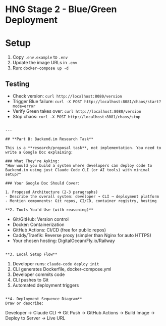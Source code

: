 # HNG Stage 2 - Blue/Green Deployment

# Setup
1. Copy `.env.example` to `.env`
2. Update the image URLs in `.env`
3. Run: `docker-compose up -d`

## Testing
- Check version: `curl http://localhost:8080/version`
- Trigger Blue failure: `curl -X POST http://localhost:8081/chaos/start?mode=error`
- Verify Green takes over: `curl http://localhost:8080/version`
- Stop chaos: `curl -X POST http://localhost:8081/chaos/stop`
```

---

## **Part B: Backend.im Research Task**

This is a **research/proposal task**, not implementation. You need to write a Google Doc explaining:

### What They're Asking:
"How would you build a system where developers can deploy code to Backend.im using just Claude Code CLI (or AI tools) with minimal setup?"

### Your Google Doc Should Cover:

1. Proposed Architecture (2-3 paragraphs)
- Describe the overall system: developer → CLI → deployment platform
- Mention components: Git repos, CI/CD, container registry, hosting

**2. Tools You'd Use (with reasoning)**
```
- Git/GitHub: Version control
- Docker: Containerization
- GitHub Actions: CI/CD (free for public repos)
- Caddy/Traefik: Reverse proxy (simpler than Nginx for auto HTTPS)
- Your chosen hosting: DigitalOcean/Fly.io/Railway
```

**3. Local Setup Flow**
```
1. Developer runs: `claude-code deploy init`
2. CLI generates Dockerfile, docker-compose.yml
3. Developer commits code
4. CLI pushes to Git
5. Automated deployment triggers
```

**4. Deployment Sequence Diagram**
Draw or describe:
```
Developer → Claude CLI → Git Push → GitHub Actions → Build Image → Deploy to Server → Live URL